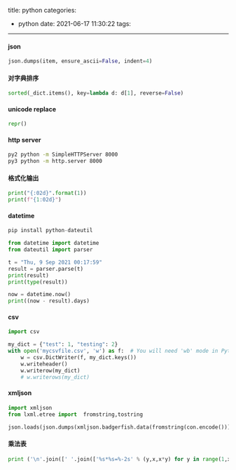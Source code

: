 title: python
categories:
  - python
date: 2021-06-17 11:30:22
tags:
---
#### json
```python
json.dumps(item, ensure_ascii=False, indent=4)
```

#### 对字典排序
```python
sorted(_dict.items(), key=lambda d: d[1], reverse=False)
```
#### unicode replace
```python
repr()
```

#### http server
```sh
py2 python -m SimpleHTTPServer 8000
py3 python -m http.server 8000
```

#### 格式化输出
```python
print("{:02d}".format(1))
print(f"{1:02d}")
```


#### datetime
```python
pip install python-dateutil

from datetime import datetime
from dateutil import parser

t = "Thu, 9 Sep 2021 00:17:59"
result = parser.parse(t)
print(result)
print(type(result))

now = datetime.now()
print((now - result).days)
```

#### csv
```python
import csv

my_dict = {"test": 1, "testing": 2}
with open('mycsvfile.csv', 'w') as f:  # You will need 'wb' mode in Python 2.x
    w = csv.DictWriter(f, my_dict.keys())
    w.writeheader()
    w.writerow(my_dict)
    # w.writerows(my_dict)
```

#### xmljson
```python
import xmljson
from lxml.etree import  fromstring,tostring

json.loads(json.dumps(xmljson.badgerfish.data(fromstring(con.encode()))))
```

#### 乘法表 
```python
print ('\n'.join([' '.join(['%s*%s=%-2s' % (y,x,x*y) for y in range(1,x+1)]) for x in range(1,10)]))
```